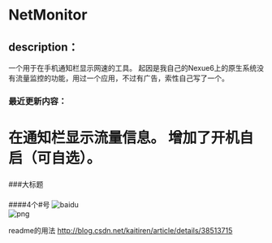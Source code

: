 # NetMonitor

## description：
一个用于在手机通知栏显示网速的工具。
起因是我自己的Nexue6上的原生系统没有流量监控的功能，用过一个应用，不过有广告，索性自己写了一个。


### 最近更新内容：

在通知栏显示流量信息。
增加了开机自启（可自选）。
===
###
###大标题
####
####4个#号
![baidu](http://www.baidu.com/img/bdlogo.gif "百度logo")  
![png](https://github.com/yuanbin3136/NetMonitor/raw/master/app/src/main/res/mipmap-xxhdpi/pic_notif.png "““”“")  


readme的用法
http://blog.csdn.net/kaitiren/article/details/38513715
